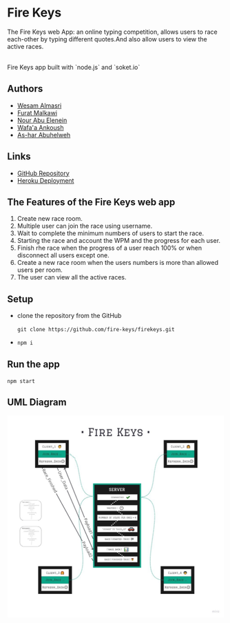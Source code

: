 # Fire Keys

The Fire Keys web App: an online typing competition, allows users to race each-other by typing different quotes.And also allow users to view the active races.

<br>
 Fire Keys app built with `node.js` and `soket.io`

## Authors
* [Wesam Almasri](https://github.com/WesamAlmasri)  <br> 
* [Furat Malkawi ](https://github.com/furatmalkawi29)  <br>
*  [Nour Abu Elenein](https://github.com/engnour94) <br>
*    [Wafa'a Ankoush](https://github.com/wafaankoush99) <br>
*   [As-har Abuhelweh](https://github.com/asharabuhelweh)

## Links
* [GitHub Repository](https://github.com/fire-keys/firekeys)
* [Heroku Deployment](https://fire-keys.herokuapp.com/)


## The Features of the Fire Keys web app
1. Create new race room.
2. Multiple user can join the race using username. 
3. Wait to complete the minimum numbers of users to start the race. 
4. Starting the race and account the WPM and the progress for each user.
5. Finish rhe race when the progress of a user reach 100% or when disconnect all users except one.
6. Create a new race room when the users numbers is more than allowed users per room.
7. The user can view all the active races.   



## Setup 
*  clone the repository from the GitHub 
 
     `git clone https://github.com/fire-keys/firekeys.git`
  *  ``npm i``

## Run the app
`npm start`


## UML Diagram
![UML](src/public/img/uml.jpg)

